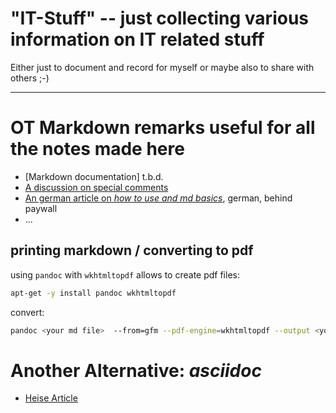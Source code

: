# "IT-Stuff" -- just collecting various information on IT related stuff
Either just to document and record for myself or maybe also to share with others ;-)


---
# OT Markdown remarks useful for all the notes made here
- [Markdown documentation] t.b.d.
- [A discussion on special comments](https://github.com/orgs/community/discussions/16925)
- [An german article on _how to use and md basics_](https://www.heise.de/hintergrund/Wie-Sie-mit-Markdown-schnell-und-einfach-Texte-auszeichnen-7222418.html?seite=all), german, behind paywall
- ...


## printing markdown / converting to pdf
using `pandoc` with `wkhtmltopdf` allows to create pdf files:
```bash
apt-get -y install pandoc wkhtmltopdf
```
convert:
```bash
pandoc <your md file>  --from=gfm --pdf-engine=wkhtmltopdf --output <your outputfile>.pdf
```
# Another Alternative: *asciidoc*
- [Heise Article](https://www.heise.de/hintergrund/Documentation-as-Code-mit-Asciidoctor-4642013.html?seite=all)